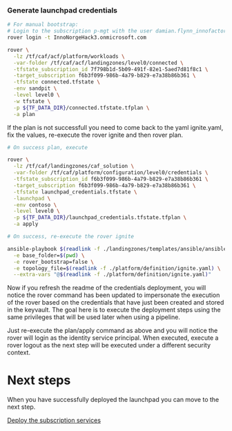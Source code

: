 
### Generate launchpad credentials

```bash
# For manual bootstrap:
# Login to the subscription p-mgt with the user damian.flynn_innofactor.com#EXT#@InnoNorgeHack3.onmicrosoft.com
rover login -t InnoNorgeHack3.onmicrosoft.com

rover \
  -lz /tf/caf/acf/platform/workloads \
  -var-folder /tf/caf/acf/landingzones/level0/connected \
  -tfstate_subscription_id 7f798b1d-5b09-491f-82e1-5aed7d81f8c1 \
  -target_subscription f6b3f099-986b-4a79-b829-e7a38b86b361 \
  -tfstate connected.tfstate \
  -env sandpit \
  -level level0 \
  -w tfstate \
  -p ${TF_DATA_DIR}/connected.tfstate.tfplan \
  -a plan

```

If the plan is not successfull you need to come back to the yaml ignite.yaml, fix the values, re-execute the rover ignite and then rover plan.


```bash 
# On success plan, execute

rover \
  -lz /tf/caf/landingzones/caf_solution \
  -var-folder /tf/caf/platform/configuration/level0/credentials \
  -tfstate_subscription_id f6b3f099-986b-4a79-b829-e7a38b86b361 \
  -target_subscription f6b3f099-986b-4a79-b829-e7a38b86b361 \
  -tfstate launchpad_credentials.tfstate \
  -launchpad \
  -env contoso \
  -level level0 \
  -p ${TF_DATA_DIR}/launchpad_credentials.tfstate.tfplan \
  -a apply

```

```bash
# On success, re-execute the rover ignite

ansible-playbook $(readlink -f ./landingzones/templates/ansible/ansible.yaml) \
  -e base_folder=$(pwd) \
  -e rover_bootstrap=false \
  -e topology_file=$(readlink -f ./platform/definition/ignite.yaml) \
  --extra-vars "@$(readlink -f ./platform/definition/ignite.yaml)"

```

Now if you refresh the readme of the credentials deployment, you will notice the rover command has been updated to impersonate the execution of the rover based on the credentials that have just been created and stored in the keyvault. The goal here is to execute the deployment steps using the same privileges that will be used later when using a pipeline.

Just re-execute the plan/apply command as above and you will notice the rover will login as the identity service principal. When executed, execute a rover logout as the next step will be executed under a different security context.

# Next steps

When you have successfully deployed the launchpad you can  move to the next step.

 [Deploy the subscription services](../../level1/subscriptions/readme.md)
